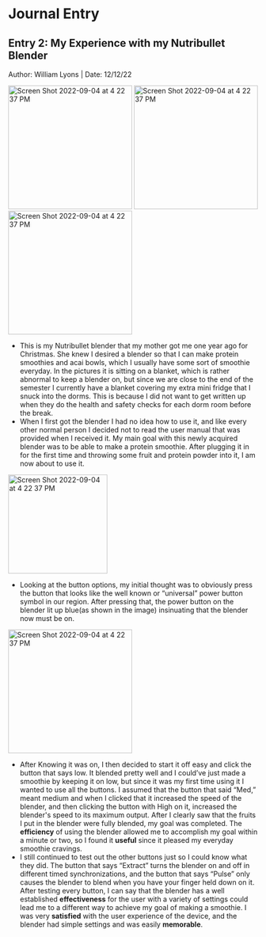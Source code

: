 # Journal Entry

## Entry 2: My Experience with my Nutribullet Blender
Author: William Lyons
|
Date: 12/12/22



<p float="left">
<img width="250" alt="Screen Shot 2022-09-04 at 4 22 37 PM" src="https://user-images.githubusercontent.com/92234942/207214673-6915ab84-ca0a-4d47-98a5-aafd96843fbe.JPG">
<img width="250" alt="Screen Shot 2022-09-04 at 4 22 37 PM" src="https://user-images.githubusercontent.com/92234942/207214731-ae5847ec-efcb-45a8-8362-63c676b4ebfe.JPG">
<img width="250" alt="Screen Shot 2022-09-04 at 4 22 37 PM" src="https://user-images.githubusercontent.com/92234942/207214766-ba1db04e-9753-4b01-9f1a-8c45f9e06e59.JPG">
</p>

* This is my Nutribullet blender that my mother got me one year ago for Christmas. She knew I desired a blender so that I can make protein smoothies and acai bowls, which I usually have some sort of smoothie everyday. In the pictures it is sitting on a blanket, which is rather abnormal to keep a blender on, but since we are close to the end of the semester I currently have a blanket covering my extra mini fridge that I snuck into the dorms. This is because I did not want to get written up when they do the health and safety checks for each dorm room before the break. 
* When I first got the blender I had no idea how to use it, and like every other normal person I decided not to read the user manual that was provided when I received it. My main goal with this newly acquired blender was to be able to make a protein smoothie. After plugging it in for the first time and throwing some fruit and protein powder into it, I am now about to use it. 

<img width="200" alt="Screen Shot 2022-09-04 at 4 22 37 PM" src="https://user-images.githubusercontent.com/92234942/207214504-6bc17888-ff50-48a1-a2eb-70abe21c3bfd.JPG">

* Looking at the button options, my initial thought was to obviously press the button that looks like the well known or “universal” power button symbol in our region. After pressing that, the power button on the blender lit up blue(as shown in the image) insinuating that the blender now must be on. 

<img width="250" alt="Screen Shot 2022-09-04 at 4 22 37 PM" src="https://user-images.githubusercontent.com/92234942/207224795-f09de892-201b-481d-a284-c6a70d49242d.JPG">

* After Knowing it was on, I then decided to start it off easy and click the button that says low. It blended pretty well and I could’ve just made a smoothie by keeping it on low, but since it was my first time using it I wanted to use all the buttons. I assumed that the button that said “Med,” meant medium and when I clicked that it increased the speed of the blender, and then clicking the button with High on it, increased the blender's speed to its maximum output. After I clearly saw that the fruits I put in the blender were fully blended, my goal was completed. The **efficiency** of using the blender allowed me to accomplish my goal within a minute or two, so I found it **useful** since it pleased my everyday smoothie cravings.
* I still continued to test out the other buttons just so I could know what they did. The button that says “Extract” turns the blender on and off in different timed synchronizations, and the button that says “Pulse” only causes the blender to blend when you have your finger held down on it. After testing every button, I can say that the blender has a well established **effectiveness** for the user with a variety of settings could lead me to a different way to achieve my goal of making a smoothie. I was very **satisfied** with the user experience of the device, and the blender had simple settings and was easily **memorable**.

